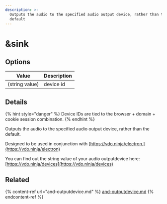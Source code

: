```yaml
---
description: >-
  Outputs the audio to the specified audio output device, rather than the
  default
---
```


# \&sink

## Options

| Value          | Description |
| -------------- | ----------- |
| (string value) | device id   |

## Details

{% hint style="danger" %}
Device IDs are tied to the browser + domain + cookie session combination.
{% endhint %}

Outputs the audio to the specified audio output device, rather than the default.

Designed to be used in conjunction with [https://vdo.ninja/electron.](https://vdo.ninja/electron)

You can find out the string value of your audio outputdevice here: [https://vdo.ninja/devices](https://vdo.ninja/devices)

## Related

{% content-ref url="and-outputdevice.md" %}
[and-outputdevice.md](and-outputdevice.md)
{% endcontent-ref %}
